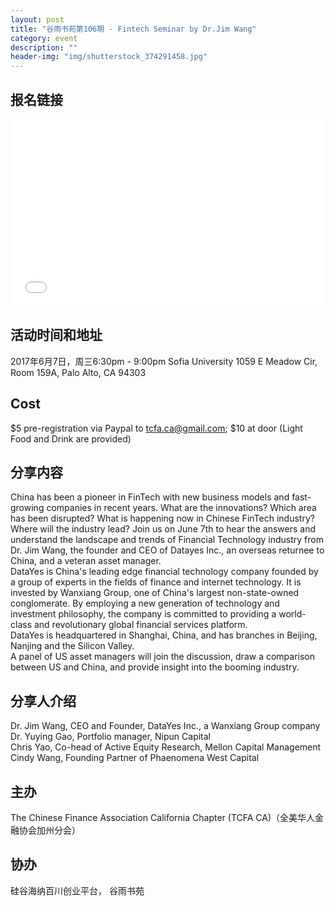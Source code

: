 ```yaml
---
layout: post
title: "谷雨书苑第106期 - Fintech Seminar by Dr.Jim Wang"
category: event
description: ""
header-img: "img/shutterstock_374291458.jpg"
---
```

## 报名链接
<div style="width:100%; text-align:left;" ><iframe src="//eventbrite.com/tickets-external?eid=34998128344&ref=etckt" frameborder="0" height="300" width="100%" vspace="0" hspace="0" marginheight="5" marginwidth="5" scrolling="auto" allowtransparency="true"></iframe></div>

## 活动时间和地址
2017年6月7日，周三6:30pm - 9:00pm
Sofia University
1059 E Meadow Cir, Room 159A,
Palo Alto, CA 94303

## Cost
$5 pre-registration via Paypal to tcfa.ca@gmail.com; $10 at door (Light Food and Drink are provided)

## 分享内容
China has been a pioneer in FinTech with new business models and fast-growing companies in recent years. What are the innovations? Which area has been disrupted? What is happening now in Chinese FinTech industry? Where will the industry lead? Join us on June 7th to hear the answers and understand the landscape and trends of Financial Technology industry from Dr. Jim Wang, the founder and CEO of Datayes Inc., an overseas returnee to China, and a veteran asset manager.<br> DataYes is China's leading edge financial technology company founded by a group of experts in the fields of finance and internet technology. It is invested by Wanxiang Group, one of China's largest non-state-owned conglomerate. By employing a new generation of technology and investment philosophy, the company is committed to providing a world-class and revolutionary global financial services platform.<br>DataYes is headquartered in Shanghai, China, and has branches in Beijing, Nanjing and the Silicon Valley.<br>A panel of US asset managers will join the discussion, draw a comparison between US and China, and provide insight into the booming industry.

## 分享人介绍
Dr. Jim Wang, CEO and Founder, DataYes Inc., a Wanxiang Group company <br> Dr. Yuying Gao, Portfolio manager, Nipun Capital <br> Chris Yao, Co-head of Active Equity Research, Mellon Capital Management <br> Cindy Wang, Founding Partner of Phaenomena West Capital

## 主办
The Chinese Finance Association California Chapter (TCFA CA)（全美华人金融协会加州分会）

## 协办
硅谷海纳百川创业平台， 谷雨书苑



